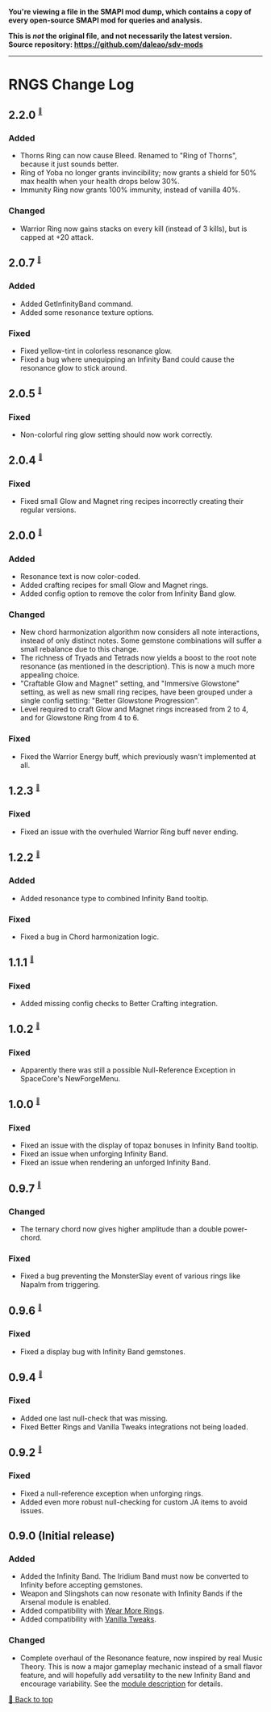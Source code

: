 **You're viewing a file in the SMAPI mod dump, which contains a copy of every open-source SMAPI mod
for queries and analysis.**

**This is _not_ the original file, and not necessarily the latest version.**  
**Source repository: https://github.com/daleao/sdv-mods**

----

# RNGS Change Log

## 2.2.0 <sup><sub><sup>[🔼](#rngs-change-log)</sup></sub></sup>

### Added

* Thorns Ring can now cause Bleed. Renamed to "Ring of Thorns", because it just sounds better.
* Ring of Yoba no longer grants invincibility; now grants a shield for 50% max health when your health drops below 30%.
* Immunity Ring now grants 100% immunity, instead of vanilla 40%.

### Changed

* Warrior Ring now gains stacks on every kill (instead of 3 kills), but is capped at +20 attack.

## 2.0.7 <sup><sub><sup>[🔼](#rngs-change-log)</sup></sub></sup>

### Added

* Added GetInfinityBand command.
* Added some resonance texture options.

### Fixed

* Fixed yellow-tint in colorless resonance glow.
* Fixed a bug where unequipping an Infinity Band could cause the resonance glow to stick around.

## 2.0.5 <sup><sub><sup>[🔼](#rngs-change-log)</sup></sub></sup>

### Fixed

* Non-colorful ring glow setting should now work correctly.

## 2.0.4 <sup><sub><sup>[🔼](#rngs-change-log)</sup></sub></sup>

### Fixed

* Fixed small Glow and Magnet ring recipes incorrectly creating their regular versions.

## 2.0.0 <sup><sub><sup>[🔼](#rngs-change-log)</sup></sub></sup>

### Added

* Resonance text is now color-coded.
* Added crafting recipes for small Glow and Magnet rings.
* Added config option to remove the color from Infinity Band glow.

### Changed

* New chord harmonization algorithm now considers all note interactions, instead of only distinct notes. Some gemstone combinations will suffer a small rebalance due to this change.
* The richness of Tryads and Tetrads now yields a boost to the root note resonance (as mentioned in the description). This is now a much more appealing choice.
* "Craftable Glow and Magnet" setting, and "Immersive Glowstone" setting, as well as new small ring recipes, have been grouped under a single config setting: "Better Glowstone Progression".
* Level required to craft Glow and Magnet rings increased from 2 to 4, and for Glowstone Ring from 4 to 6.

### Fixed

* Fixed the Warrior Energy buff, which previously wasn't implemented at all.

## 1.2.3 <sup><sub><sup>[🔼](#rngs-change-log)</sup></sub></sup>
    
### Fixed

* Fixed an issue with the overhuled Warrior Ring buff never ending.

## 1.2.2 <sup><sub><sup>[🔼](#rngs-change-log)</sup></sub></sup>

### Added

* Added resonance type to combined Infinity Band tooltip.

### Fixed

* Fixed a bug in Chord harmonization logic.

## 1.1.1 <sup><sub><sup>[🔼](#rngs-change-log)</sup></sub></sup>

### Fixed

* Added missing config checks to Better Crafting integration.

## 1.0.2 <sup><sub><sup>[🔼](#rngs-change-log)</sup></sub></sup>

### Fixed

* Apparently there was still a possible Null-Reference Exception in SpaceCore's NewForgeMenu.

## 1.0.0 <sup><sub><sup>[🔼](#rngs-change-log)</sup></sub></sup>

### Fixed

* Fixed an issue with the display of topaz bonuses in Infinity Band tooltip.
* Fixed an issue when unforging Infinity Band.
* Fixed an issue when rendering an unforged Infinity Band.

## 0.9.7 <sup><sub><sup>[🔼](#rngs-change-log)</sup></sub></sup>

### Changed

* The ternary chord now gives higher amplitude than a double power-chord.

### Fixed

* Fixed a bug preventing the MonsterSlay event of various rings like Napalm from triggering.

## 0.9.6 <sup><sub><sup>[🔼](#rngs-change-log)</sup></sub></sup>

### Fixed

* Fixed a display bug with Infinity Band gemstones.

## 0.9.4 <sup><sub><sup>[🔼](#rngs-change-log)</sup></sub></sup>

### Fixed

* Added one last null-check that was missing.
* Fixed Better Rings and Vanilla Tweaks integrations not being loaded.

## 0.9.2 <sup><sub><sup>[🔼](#rngs-change-log)</sup></sub></sup>

### Fixed

* Fixed a null-reference exception when unforging rings.
* Added even more robust null-checking for custom JA items to avoid issues.

## 0.9.0 (Initial release)

### Added

* Added the Infinity Band. The Iridium Band must now be converted to Infinity before accepting gemstones.
* Weapon and Slingshots can now resonate with Infinity Bands if the Arsenal module is enabled.
* Added compatibility with [Wear More Rings](https://www.nexusmods.com/stardewvalley/mods/3214).
* Added compatibility with [Vanilla Tweaks](https://www.nexusmods.com/stardewvalley/mods/10852).

### Changed

* Complete overhaul of the Resonance feature, now inspired by real Music Theory. This is now a major gameplay mechanic instead of a small flavor feature, and will hopefully add versatility to the new Infinity Band and encourage variability. See the [module description](README.md) for details.

[🔼 Back to top](#rngs-change-log)